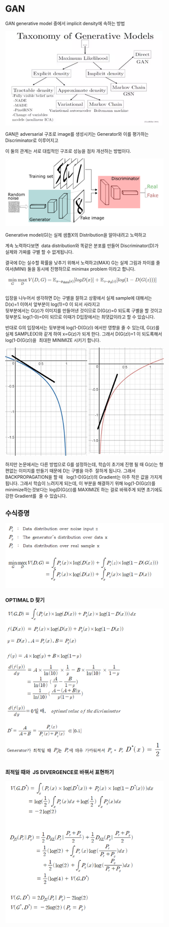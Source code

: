 # GAN
GAN generative model 중에서 implicit density에 속하는 방법

<img src="./img/GAN_TAXONOMY.png" width="500" height="300">

GAN은 adversarial 구조로 image를 생성시키는 Generator와 이를 평가하는 Discriminator로 이루어지고 

이 둘의 관계는 서로 대립적인 구조로 성능을 점차 개선하는 방법이다.

![](img/adversarial2.PNG)

Generative model(G)는 실제 샘플X의 Distribution을 알아내려고 노력하고 

계속 노력하다보면  data distribution와 똑같은 분포를 만들어 Discriminator(D)가 실제와 가짜를 구별 할 수 없게됩니다.

결국에  D는 실수할 확률을 낮추기 위해서 노력하고(MAX) G는 실제 그림과 차이를 줄여서(MINI) 둘을 동시에 진행하므로  minimax problem 이라고 합니다.

![](img/minimax.PNG)

입장을 나누어서 생각하면 D는 구별을 잘하고 상황에서 실제 sample에 대해서는 D(x)=1 이여서 앞부분이 log(1)=0 이 되서 사라지고  
뒷부분에서는 G(z)가 이미지를 만들어낸 것이므로 D(G(z)=0 되도록 구별을 할 것이고 뒷부분도 log(1-0)=0이 되므로 이때가 D입장에서는 최댓값이라고 할 수 있습니다.

반대로 G의 입장에서는 뒷부분에 log(1-D(G(z)) 에서만 영향을 줄 수 있는데, G(z)를 실제 SAMPLE(X)와 같게 하여 x=G(z)가 되게 한다.
그래서 D(G(z))=1 이 되도록해서 log(1-D(G(z))을  최대한 MINIMIZE 시키기 합니다.

![](img/log.jpg)

하지만 논문에서는 다른 방법으로 G를 설정하는데, 학습이 초기에 진행 될 때 G(z)는 형편없는 이미지를 만들기 때문에 D는 구별을 아주  잘하게 됩니다.
그래서 BACKPROPAGATION을 할 때   log(1-D(G(z))의 Gradient는 아주 작은 값을 가지게 됩니다. 그래서 학습이 느려지게 되는데,
이 부분을 해결하기 위해 log(1-D(G(z))를 minimize하는것보다는 log(D(G(z))를 MAXIMIZE 하는 걸로 바꿔주게 되면 초기에도 강한 Gradient를  줄 수 있습니다.   

## 수식증명
![](img/수식1.PNG)

### OPTIMAL D 찾기
![](img/수식2.PNG)

### 최적일 때와  JS DIVERGENCE로 바꿔서 표현하기
![](img/수식3.PNG)

